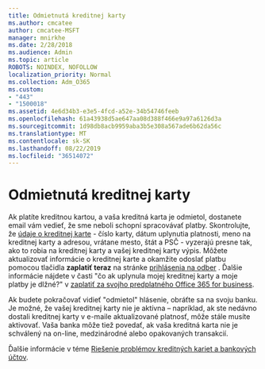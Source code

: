```yaml
---
title: Odmietnutá kreditnej karty
ms.author: cmcatee
author: cmcatee-MSFT
manager: mnirkhe
ms.date: 2/28/2018
ms.audience: Admin
ms.topic: article
ROBOTS: NOINDEX, NOFOLLOW
localization_priority: Normal
ms.collection: Adm_O365
ms.custom:
- "443"
- "1500018"
ms.assetid: 4e6d34b3-e3e5-4fcd-a52e-34b54746feeb
ms.openlocfilehash: 61a43938d5ae647aa08d388f466e9a97a6126d3a
ms.sourcegitcommit: 1d98db8acb9959aba3b5e308a567ade6b62da56c
ms.translationtype: MT
ms.contentlocale: sk-SK
ms.lasthandoff: 08/22/2019
ms.locfileid: "36514072"
---
```

# <a name="declined-credit-card"></a>Odmietnutá kreditnej karty

Ak platíte kreditnou kartou, a vaša kreditná karta je odmietol, dostanete email vám vedieť, že sme neboli schopní spracovávať platby. Skontrolujte, že [údaje o kreditnej karte](https://go.microsoft.com/fwlink/p/?linkid=842054) - číslo karty, dátum uplynutia platnosti, meno na kreditnej karty a adresou, vrátane mesto, štát a PSČ - vyzerajú presne tak, ako to robia na kreditnej karty a vašej kreditnej karty výpis. Môžete aktualizovať informácie o kreditnej karte a okamžite odoslať platbu pomocou tlačidla **zaplatiť teraz** na stránke [prihlásenia na odber](https://go.microsoft.com/fwlink/p/?linkid=842054) . Ďalšie informácie nájdete v časti "čo ak uplynula mojej kreditnej karty a moje platby je dlžné?" v [zaplatiť za svojho predplatného Office 365 for business](https://docs.microsoft.com/office365/admin/subscriptions-and-billing/pay-for-your-subscription#what-if-my-credit-card-was-declined-and-my-payment-is-past-due).
  
Ak budete pokračovať vidieť "odmietol" hlásenie, obráťte sa na svoju banku. Je možné, že vašej kreditnej karty nie je aktívna – napríklad, ak ste nedávno dostali kreditnej karty v e-maile aktualizované platnosť, môže stále musíte aktivovať. Vaša banka môže tiež povedať, ak vaša kreditná karta nie je schválený na on-line, medzinárodné alebo opakovaných transakcií.
  
Ďalšie informácie v téme [Riešenie problémov kreditných kariet a bankových účtov](https://docs.microsoft.com/office365/admin/subscriptions-and-billing/add-update-or-remove-credit-card-or-bank-account#troubleshooting-credit-cards-and-bank-accounts).